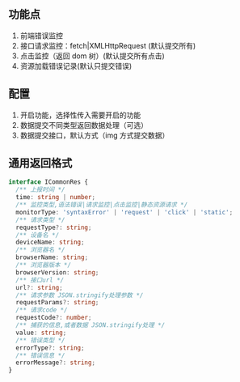 ## 功能点

1. 前端错误监控
2. 接口请求监控：fetch|XMLHttpRequest (默认提交所有)
3. 点击监控（返回 dom 树）(默认提交所有点击)
4. 资源加载错误记录(默认只提交错误)

## 配置

1. 开启功能，选择性传入需要开启的功能
2. 数据提交不同类型返回数据处理（可选）
3. 数据提交接口，默认方式（img 方式提交数据）

## 通用返回格式

```ts
interface ICommonRes {
  /** 上报时间 */
  time: string | number;
  /** 监控类型,语法错误|请求监控|点击监控|静态资源请求 */
  monitorType: 'syntaxError' | 'request' | 'click' | 'static';
  /** 请求类型 */
  requestType?: string;
  /** 设备名 */
  deviceName: string;
  /** 浏览器名 */
  browserName: string;
  /** 浏览器版本 */
  browserVersion: string;
  /** 接口url */
  url?: string;
  /** 请求参数 JSON.stringify处理参数 */
  requestParams?: string;
  /** 请求code */
  requestCode?: number;
  /** 捕获的信息,或者数据 JSON.stringify处理 */
  value: string;
  /** 错误类型 */
  errorType?: string;
  /** 错误信息 */
  errorMessage?: string;
}
```
